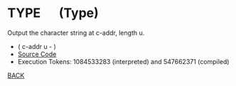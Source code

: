 # TYPE &emsp; (Type)
Output the character string at c-addr, length u.
* ( c-addr u - )
* [Source Code](../words/core/Type.cs)
* Execution Tokens: 1084533283 (interpreted) and 547662371 (compiled)


[BACK](builtins.md#Type)

